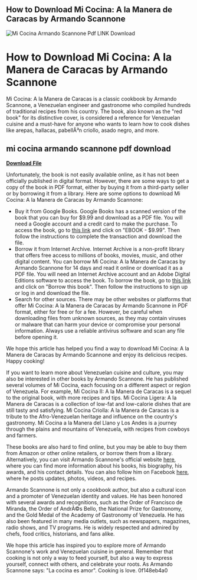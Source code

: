 ## How to Download Mi Cocina: A la Manera de Caracas by Armando Scannone

 
![Mi Cocina Armando Scannone Pdf LINK Download](https://encrypted-tbn0.gstatic.com/images?q=tbn:ANd9GcS6K1gIpOqb14tQE0tCCH1gRY5tr2pwJq09dD2zpQb8V6pWT-SCJc8Ieuj2)

 
# How to Download Mi Cocina: A la Manera de Caracas by Armando Scannone
 
Mi Cocina: A la Manera de Caracas is a classic cookbook by Armando Scannone, a Venezuelan engineer and gastronome who compiled hundreds of traditional recipes from his country. The book, also known as the "red book" for its distinctive cover, is considered a reference for Venezuelan cuisine and a must-have for anyone who wants to learn how to cook dishes like arepas, hallacas, pabellÃ³n criollo, asado negro, and more.
 
## mi cocina armando scannone pdf download


[**Download File**](https://www.google.com/url?q=https%3A%2F%2Fgeags.com%2F2tKME3&sa=D&sntz=1&usg=AOvVaw29xN7Bx_sfbrHjqogw0iNW)

 
Unfortunately, the book is not easily available online, as it has not been officially published in digital format. However, there are some ways to get a copy of the book in PDF format, either by buying it from a third-party seller or by borrowing it from a library. Here are some options to download Mi Cocina: A la Manera de Caracas by Armando Scannone:
 
- Buy it from Google Books. Google Books has a scanned version of the book that you can buy for $9.99 and download as a PDF file. You will need a Google account and a credit card to make the purchase. To access the book, go to [this link](https://books.google.com/books/about/Mi_cocina.html?id=L7RQAQAAIAAJ) and click on "EBOOK - $9.99". Then follow the instructions to complete the transaction and download the file.
- Borrow it from Internet Archive. Internet Archive is a non-profit library that offers free access to millions of books, movies, music, and other digital content. You can borrow Mi Cocina: A la Manera de Caracas by Armando Scannone for 14 days and read it online or download it as a PDF file. You will need an Internet Archive account and an Adobe Digital Editions software to access the book. To borrow the book, go to [this link](https://archive.org/details/micocinalamaner00scan) and click on "Borrow this book". Then follow the instructions to sign up or log in and download the file.
- Search for other sources. There may be other websites or platforms that offer Mi Cocina: A la Manera de Caracas by Armando Scannone in PDF format, either for free or for a fee. However, be careful when downloading files from unknown sources, as they may contain viruses or malware that can harm your device or compromise your personal information. Always use a reliable antivirus software and scan any file before opening it.

We hope this article has helped you find a way to download Mi Cocina: A la Manera de Caracas by Armando Scannone and enjoy its delicious recipes. Happy cooking!

If you want to learn more about Venezuelan cuisine and culture, you may also be interested in other books by Armando Scannone. He has published several volumes of Mi Cocina, each focusing on a different aspect or region of Venezuela. For example, Mi Cocina II: A la Manera de Caracas is a sequel to the original book, with more recipes and tips. Mi Cocina Ligera: A la Manera de Caracas is a collection of low-fat and low-calorie dishes that are still tasty and satisfying. Mi Cocina Criolla: A la Manera de Caracas is a tribute to the Afro-Venezuelan heritage and influence on the country's gastronomy. Mi Cocina a la Manera del Llano y Los Andes is a journey through the plains and mountains of Venezuela, with recipes from cowboys and farmers.
 
These books are also hard to find online, but you may be able to buy them from Amazon or other online retailers, or borrow them from a library. Alternatively, you can visit Armando Scannone's official website [here](http://www.armandoscannone.com/), where you can find more information about his books, his biography, his awards, and his contact details. You can also follow him on Facebook [here](https://www.facebook.com/armandoscannoneoficial/), where he posts updates, photos, videos, and recipes.
 
Armando Scannone is not only a cookbook author, but also a cultural icon and a promoter of Venezuelan identity and values. He has been honored with several awards and recognitions, such as the Order of Francisco de Miranda, the Order of AndrÃ©s Bello, the National Prize for Gastronomy, and the Gold Medal of the Academy of Gastronomy of Venezuela. He has also been featured in many media outlets, such as newspapers, magazines, radio shows, and TV programs. He is widely respected and admired by chefs, food critics, historians, and fans alike.
 
We hope this article has inspired you to explore more of Armando Scannone's work and Venezuelan cuisine in general. Remember that cooking is not only a way to feed yourself, but also a way to express yourself, connect with others, and celebrate your roots. As Armando Scannone says: "La cocina es amor". Cooking is love.
 0f148eb4a0
